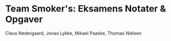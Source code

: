 # Team Smoker's: Eksamens Notater & Opgaver

Claus Nedergaard, Jonas Lykke, Mikael Paaske, Thomas Nielsen
